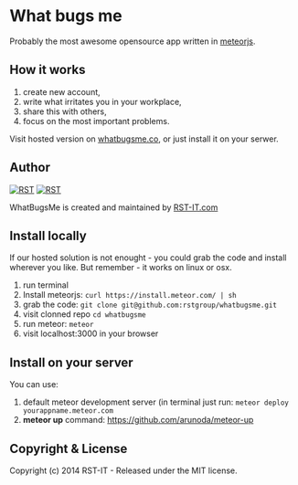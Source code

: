 # What bugs me

Probably the most awesome opensource app written in <a href="https://www.meteor.com/">meteorjs</a>.

## How it works

1. create new account,
2. write what irritates you in your workplace,
3. share this with others,
4. focus on the most important problems.

Visit hosted version on <a href="whatbugsme.co">whatbugsme.co</a>, or just install it on your serwer.

## Author

[![RST](http://rst-it.com/files/rstwithpassion.png)](http://rst-it.com) [![RST](http://rst-it.com/files/howwedoapps.png)](http://howwedoapps.com)

WhatBugsMe is created and maintained by <a href="http://rst-it.com">RST-IT.com</a>

## Install locally

If our hosted solution is not enought - you could grab the code and install wherever you like. But remember - it works on linux or osx.

1. run terminal
2. Install meteorjs: `curl https://install.meteor.com/ | sh`
3. grab the code: `git clone git@github.com:rstgroup/whatbugsme.git`
4. visit clonned repo `cd whatbugsme`
5. run meteor: `meteor`
6. visit localhost:3000 in your browser

## Install on your server

You can use:

1. default meteor development server (in terminal just run: `meteor deploy yourappname.meteor.com`
2. **meteor up** command: <a href="https://github.com/arunoda/meteor-up">https://github.com/arunoda/meteor-up</a>


## Copyright & License

Copyright (c) 2014 RST-IT - Released under the MIT license.